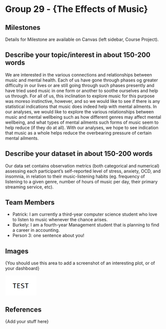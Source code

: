 # Group 29 - {The Effects of Music}



## Milestones

Details for Milestone are available on Canvas (left sidebar, Course Project).

## Describe your topic/interest in about 150-200 words

We are interested in the various connections and relationships between music and mental health. Each of us have gone through phases og greater difficulty in our lives or are still going through such phases presently and have tried used music in one form or another to soothe ourselves and help us through. For all of us, this inclination to explore music for this purpose was moreso instinctive, however, and so we would like to see if there is any statistical indications that music does indeed help with mental ailments. In our analyses, we would like to explore the various relationships between music and mental wellbeing such as how different genres may affect mental wellbeing, and what types of mental ailments such forms of music seem to help reduce (if they do at all). With our analyses, we hope to see indication that music as a whole helps reduce the overbearing pressure of certain mental ailments.

## Describe your dataset in about 150-200 words

Our data set contains observation metrics (both categorical and numerical) assessing each participant’s self-reported level of stress, anxiety, OCD, and insomnia, in relation to their music-listening habits (eg. frequency of listening to a given genre, number of hours of music per day, their primary streaming service, etc). 

## Team Members

- Patrick: I am currently a third-year computer science student who love to listen to music whenever the chance arises.
- Burkely: I am a fourth-year Management student that is planning to find a career in accounting.
- Person 3: one sentence about you!

## Images

{You should use this area to add a screenshot of an interesting plot, or of your dashboard}

<img src ="images/test.png" width="100px">

## References

{Add your stuff here}



